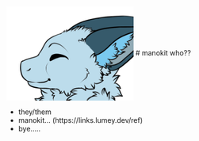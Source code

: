 <img src="uh.png" width="256" align="center">
# manokit
who??
<ul>
  <li>they/them</li>

  <li>manokit... (https://links.lumey.dev/ref)</li>

  <li>bye.....</li>
</ul>
